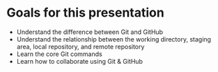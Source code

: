 # Goals for this presentation

* Understand the difference between Git and GitHub
* Understand the relationship between the working directory, staging area, local repository, and remote repository
* Learn the core Git commands
* Learn how to collaborate using Git & GitHub

